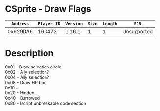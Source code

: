 # CSprite - Draw Flags

| `Address` | `Player ID` | `Version` | `Size` | `Length` | `SCR` |
| ---------- | ----------- | --------- | ------ | -------- | ---- |
| 0x629DA6 | 163472 | 1.16.1 | 1 | 1 | Unsupported |

# Description

0x01 - Draw selection circle<br>0x02 - Ally selection?<br>0x04 - Ally selection?<br>0x08 - Draw HP bar<br>0x10 -<br>0x20 - Hidden<br>0x40 - Burrowed<br>0x80 - Iscript unbreakable code section